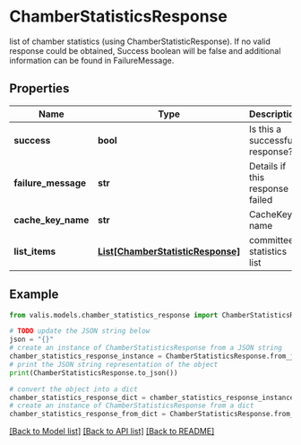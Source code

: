 # ChamberStatisticsResponse

list of chamber statistics (using ChamberStatisticResponse). If no valid response could be   obtained, Success boolean will be false and additional information can be found in FailureMessage.

## Properties

Name | Type | Description | Notes
------------ | ------------- | ------------- | -------------
**success** | **bool** | Is this a successful response? | [optional] 
**failure_message** | **str** | Details if this response failed | [optional] 
**cache_key_name** | **str** | CacheKey name | [optional] 
**list_items** | [**List[ChamberStatisticResponse]**](ChamberStatisticResponse.md) | committee statistics list | [optional] 

## Example

```python
from valis.models.chamber_statistics_response import ChamberStatisticsResponse

# TODO update the JSON string below
json = "{}"
# create an instance of ChamberStatisticsResponse from a JSON string
chamber_statistics_response_instance = ChamberStatisticsResponse.from_json(json)
# print the JSON string representation of the object
print(ChamberStatisticsResponse.to_json())

# convert the object into a dict
chamber_statistics_response_dict = chamber_statistics_response_instance.to_dict()
# create an instance of ChamberStatisticsResponse from a dict
chamber_statistics_response_from_dict = ChamberStatisticsResponse.from_dict(chamber_statistics_response_dict)
```
[[Back to Model list]](../README.md#documentation-for-models) [[Back to API list]](../README.md#documentation-for-api-endpoints) [[Back to README]](../README.md)


